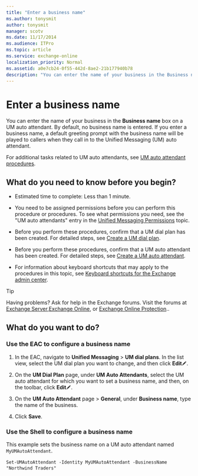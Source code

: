 ```yaml
---
title: "Enter a business name"
ms.author: tonysmit
author: tonysmit
manager: scotv
ms.date: 11/17/2014
ms.audience: ITPro
ms.topic: article
ms.service: exchange-online
localization_priority: Normal
ms.assetid: a0e7cb24-0f55-442d-8ae2-21b177940b78
description: "You can enter the name of your business in the Business name box on a UM auto attendant. By default, no business name is entered. If you enter a business name, a default greeting prompt with the business name will be played to callers when they call in to the Unified Messaging (UM) auto attendant."
---
```


# Enter a business name

You can enter the name of your business in the **Business name** box on a UM auto attendant. By default, no business name is entered. If you enter a business name, a default greeting prompt with the business name will be played to callers when they call in to the Unified Messaging (UM) auto attendant. 
  
For additional tasks related to UM auto attendants, see [UM auto attendant procedures](um-auto-attendant-procedures.md).
  
## What do you need to know before you begin?

- Estimated time to complete: Less than 1 minute.
    
- You need to be assigned permissions before you can perform this procedure or procedures. To see what permissions you need, see the "UM auto attendants" entry in the [Unified Messaging Permissions](http://technet.microsoft.com/library/d326c3bc-8f33-434a-bf02-a83cc26a5498.aspx) topic. 
    
- Before you perform these procedures, confirm that a UM dial plan has been created. For detailed steps, see [Create a UM dial plan](../../voice-mail-unified-messaging/connect-voice-mail-system/create-um-dial-plan.md).
    
- Before you perform these procedures, confirm that a UM auto attendant has been created. For detailed steps, see [Create a UM auto attendant](create-a-um-auto-attendant.md).
    
- For information about keyboard shortcuts that may apply to the procedures in this topic, see [Keyboard shortcuts for the Exchange admin center](../../accessibility/keyboard-shortcuts-in-admin-center.md).
    
> [!TIP]
> Having problems? Ask for help in the Exchange forums. Visit the forums at [Exchange Server](https://go.microsoft.com/fwlink/p/?linkId=60612),[Exchange Online](https://go.microsoft.com/fwlink/p/?linkId=267542), or [Exchange Online Protection](https://go.microsoft.com/fwlink/p/?linkId=285351).. 
  
## What do you want to do?

### Use the EAC to configure a business name

1. In the EAC, navigate to **Unified Messaging** \> **UM dial plans**. In the list view, select the UM dial plan you want to change, and then click **Edit**![Edit icon](../../media/ITPro_EAC_EditIcon.gif).
    
2. On the **UM Dial Plan** page, under **UM Auto Attendants**, select the UM auto attendant for which you want to set a business name, and then, on the toolbar, click **Edit**![Edit icon](../../media/ITPro_EAC_EditIcon.gif).
    
3. On the **UM Auto Attendant** page \> **General**, under **Business name**, type the name of the business.
    
4. Click **Save**.
    
### Use the Shell to configure a business name

This example sets the business name on a UM auto attendant named  `MyUMAutoAttendant`.
  
```
Set-UMAutoAttendant -Identity MyUMAutoAttendant -BusinessName "Northwind Traders"
```


